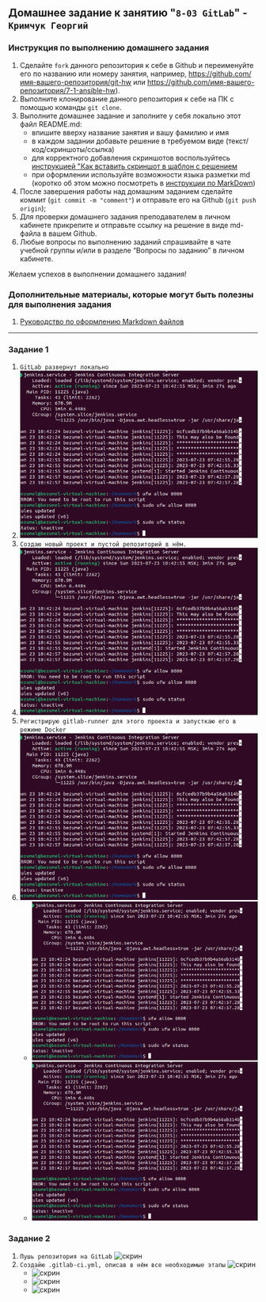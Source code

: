## Домашнее задание к занятию "`8-03 GitLab`" - `Кримчук Георгий`


### Инструкция по выполнению домашнего задания

   1. Сделайте `fork` данного репозитория к себе в Github и переименуйте его по названию или номеру занятия, например, https://github.com/имя-вашего-репозитория/git-hw или  https://github.com/имя-вашего-репозитория/7-1-ansible-hw).
   2. Выполните клонирование данного репозитория к себе на ПК с помощью команды `git clone`.
   3. Выполните домашнее задание и заполните у себя локально этот файл README.md:
      - впишите вверху название занятия и вашу фамилию и имя
      - в каждом задании добавьте решение в требуемом виде (текст/код/скриншоты/ссылка)
      - для корректного добавления скриншотов воспользуйтесь [инструкцией "Как вставить скриншот в шаблон с решением](https://github.com/netology-code/sys-pattern-homework/blob/main/screen-instruction.md)
      - при оформлении используйте возможности языка разметки md (коротко об этом можно посмотреть в [инструкции  по MarkDown](https://github.com/netology-code/sys-pattern-homework/blob/main/md-instruction.md))
   4. После завершения работы над домашним заданием сделайте коммит (`git commit -m "comment"`) и отправьте его на Github (`git push origin`);
   5. Для проверки домашнего задания преподавателем в личном кабинете прикрепите и отправьте ссылку на решение в виде md-файла в вашем Github.
   6. Любые вопросы по выполнению заданий спрашивайте в чате учебной группы и/или в разделе “Вопросы по заданию” в личном кабинете.
   
Желаем успехов в выполнении домашнего задания!
   
### Дополнительные материалы, которые могут быть полезны для выполнения задания

1. [Руководство по оформлению Markdown файлов](https://gist.github.com/Jekins/2bf2d0638163f1294637#Code)

---

### Задание 1

1. `GitLab развернут локально`
2. ![image](https://github.com/George210890/GEOR/blob/main/Screenshot_1.png)
3. `Создаю новый проект и пустой репозиторий в нём.`
4. ![image](https://github.com/George210890/GEOR/blob/main/Screenshot_1.png)
5. `Регистрирую gitlab-runner для этого проекта и запусткаю его в режиме Docker`
6. ![image](https://github.com/George210890/GEOR/blob/main/Screenshot_1.png)
   * ![image](https://github.com/George210890/GEOR/blob/main/Screenshot_1.png)
   * ![image](https://github.com/George210890/GEOR/blob/main/Screenshot_1.png)

### Задание 2

1. `Пушь репозитория на GitLab` ![скрин](img/2-1.png)  
2. `Создайю .gitlab-ci.yml, описав в нём все необходимые этапы` ![скрин](img/2-2.png)
   * ![скрин](img/2-2.1.png)
   * ![скрин](img/2-3.png)
   * ![скрин](img/2-4.png)
